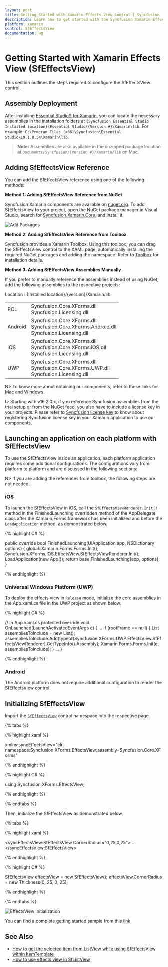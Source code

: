 ```yaml
---
layout: post
title: Getting Started with Xamarin Effects View Control | Syncfusion
description: Learn how to get started with the Syncfusion Xamarin Effects View (SfEffectsView) control, including its elements and configuration.
platform: xamarin
control: SfEffectsView
documentation: ug
---
```


# Getting Started with Xamarin Effects View (SfEffectsView)

This section outlines the steps required to configure the SfEffectsView control.

## Assembly Deployment

After installing [Essential Studio® for Xamarin](https://www.syncfusion.com/downloads/xamarin), you can locate the necessary assemblies in the installation folders at `{Syncfusion Essential Studio Installed location}\Essential Studio\{Version #}\Xamarin\lib`. For example: `C:\Program Files (x86)\Syncfusion\Essential Studio\19.1.0.54\Xamarin\lib`.

> **Note:** Assemblies are also available in the unzipped package location at `Documents/Syncfusion/{Version #}/Xamarin/lib` on Mac.

## Adding SfEffectsView Reference

You can add the SfEffectsView reference using one of the following methods:

**Method 1: Adding SfEffectsView Reference from NuGet**

Syncfusion Xamarin components are available on [nuget.org](https://www.nuget.org/). To add SfEffectsView to your project, open the NuGet package manager in Visual Studio, search for [Syncfusion.Xamarin.Core](https://www.nuget.org/packages/Syncfusion.Xamarin.Core), and install it.

![Add Packages](Getting-Started_images/Reference.png)

**Method 2: Adding SfEffectsView Reference from Toolbox**

Syncfusion provides a Xamarin Toolbox. Using this toolbox, you can drag the SfEffectsView control to the XAML page, automatically installing the required NuGet packages and adding the namespace. Refer to [Toolbox](https://help.syncfusion.com/xamarin/utility#toolbox) for installation details.

**Method 3: Adding SfEffectsView Assemblies Manually**

If you prefer to manually reference the assemblies instead of using NuGet, add the following assemblies to the respective projects:

Location : {Installed location}/{version}/Xamarin/lib

<table>
<tr>
<td>PCL</td>
<td>Syncfusion.Core.XForms.dll<br/>Syncfusion.Licensing.dll<br/></td>
</tr>
<tr>
<td>Android</td>
<td>Syncfusion.Core.XForms.dll<br/>Syncfusion.Core.XForms.Android.dll<br/>Syncfusion.Licensing.dll<br/></td>
</tr>
<tr>
<td>iOS</td>
<td>Syncfusion.Core.XForms.dll<br/>Syncfusion.Core.XForms.iOS.dll<br/>Syncfusion.Licensing.dll<br/></td>
</tr>
<tr>
<td>UWP</td>
<td>Syncfusion.Core.XForms.dll<br/>Syncfusion.Core.XForms.UWP.dll<br/>Syncfusion.Licensing.dll<br/></td>
</tr>
</table>

N> To know more about obtaining our components, refer to these links for [Mac](https://help.syncfusion.com/xamarin/installation/mac-installer/how-to-download) and [Windows](https://help.syncfusion.com/xamarin/installation/web-installer/how-to-download).

I> Starting with v16.2.0.x, if you reference Syncfusion assemblies from the trial setup or from the NuGet feed, you also have to include a license key in your projects. Please refer to [Syncfusion license key](https://help.syncfusion.com/common/essential-studio/licensing/overview) to know about registering Syncfusion license key in your Xamarin application to use our components.

## Launching an application on each platform with SfEffectsView

To use the SfEffectsView inside an application, each platform application requires some additional configurations. The configurations vary from platform to platform and are discussed in the following sections:

N> If you are adding the references from toolbox, the following steps are not needed.

### iOS

To launch the SfEffectsView in iOS, call the `SfEffectsViewRenderer.Init()` method in the FinishedLaunching overridden method of the AppDelegate class after the Xamarin.Forms framework has been initialized and before the `LoadApplication` method, as demonstrated below.

{% highlight C# %} 

public override bool FinishedLaunching(UIApplication app, NSDictionary options)
{
    global::Xamarin.Forms.Forms.Init();
    Syncfusion.XForms.iOS.EffectsView.SfEffectsViewRenderer.Init();
    LoadApplication(new App());
    return base.FinishedLaunching(app, options);
} 

{% endhighlight %}

### Universal Windows Platform (UWP)

To deploy the effects view in `Release` mode, initialize the core assemblies in the App.xaml.cs file in the UWP project as shown below.

{% highlight C# %} 

// In App.xaml.cs 
protected override void OnLaunched(LaunchActivatedEventArgs e)
{ 
   … 
   if (rootFrame == null) 
   { 
      List<Assembly> assembliesToInclude = new List<Assembly>();
      assembliesToInclude.Add(typeof(Syncfusion.XForms.UWP.EffectsView.SfEffectsViewRenderer).GetTypeInfo().Assembly);
      Xamarin.Forms.Forms.Init(e, assembliesToInclude);
   } 
   … 
}

{% endhighlight %}

### Android

The Android platform does not require additional configuration to render the SfEffectsView control.

## Initializing SfEffectsView

Import the [`SfEffectsView`](https://help.syncfusion.com/cr/xamarin/Syncfusion.XForms.EffectsView.SfEffectsView.html) control namespace into the respective page.

{% tabs %} 

{% highlight xaml %} 

xmlns:syncEffectsView="clr-namespace:Syncfusion.XForms.EffectsView;assembly=Syncfusion.Core.XForms"

{% endhighlight %}

{% highlight C# %} 

using Syncfusion.XForms.EffectsView;

{% endhighlight %}

{% endtabs %}

Then, initialize the SfEffectsView as demonstrated below.

{% tabs %} 

{% highlight xaml %} 

<syncEffectsView:SfEffectsView CornerRadius="0,25,0,25">
    ...
</syncEffectsView:SfEffectsView>

{% endhighlight %}

{% highlight C# %} 

SfEffectsView effectsView = new SfEffectsView();
effectsView.CornerRadius = new Thickness(0, 25, 0, 25);

{% endhighlight %}

{% endtabs %}

![EffectsView Initialization](Getting-Started_images/RippleEffect.gif)

You can find a complete getting started sample from this [link](https://github.com/SyncfusionExamples/Getting-started-of-SfEffectsView-in-Xamarin.Forms).

## See Also

- [How to get the selected item from ListView while using SfEffectsView within ItemTemplate](https://support.syncfusion.com/kb/article/10193/how-to-get-the-selected-item-from-listview-while-using-effectsview-within-itemtemplate)
- [How to use effects view in SfListView](https://support.syncfusion.com/kb/article/9569/how-to-use-the-effects-view-in-xamarinforms-listview-sflistview)

